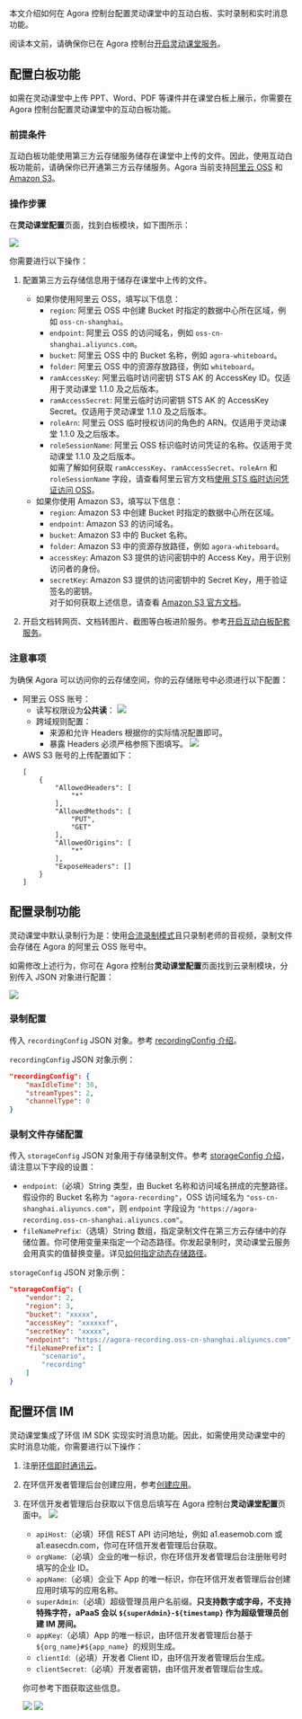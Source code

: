 本文介绍如何在 Agora 控制台配置灵动课堂中的互动白板、实时录制和实时消息功能。

<div class="alert info">阅读本文前，请确保你已在 Agora 控制台<a href="/cn/agora-class/agora_class_enable?platform=Web" target="_blank">开启灵动课堂服务</a>。</div>

## 配置白板功能

如需在灵动课堂中上传 PPT、Word、PDF 等课件并在课堂白板上展示，你需要在 Agora 控制台配置灵动课堂中的互动白板功能。

### 前提条件

互动白板功能使用第三方云存储服务储存在课堂中上传的文件。因此，使用互动白板功能前，请确保你已开通第三方云存储服务。Agora 当前支持<a href="https://www.aliyun.com/product/oss" target="_blank">阿里云 OSS</a> 和 <a href="https://aws.amazon.com/cn/s3/?nc2=h_m1" target="_blank">Amazon S3</a>。

### 操作步骤

在**灵动课堂配置**页面，找到白板模块，如下图所示：

![](https://web-cdn.agora.io/docs-files/1641286710588)

你需要进行以下操作：

1. 配置第三方云存储信息用于储存在课堂中上传的文件。

    - 如果你使用阿里云 OSS，填写以下信息：
        - `region`: 阿里云 OSS 中创建 Bucket 时指定的数据中心所在区域，例如 `oss-cn-shanghai`。
        - `endpoint`: 阿里云 OSS 的访问域名，例如 `oss-cn-shanghai.aliyuncs.com`。
        - `bucket`: 阿里云 OSS 中的 Bucket 名称，例如 `agora-whiteboard`。
        - `folder`: 阿里云 OSS 中的资源存放路径，例如 `whiteboard`。
        - `ramAccessKey`: 阿里云临时访问密钥 STS AK 的 AccessKey ID。仅适用于灵动课堂 1.1.0 及之后版本。
        - `ramAccessSecret`: 阿里云临时访问密钥 STS AK 的 AccessKey Secret。仅适用于灵动课堂 1.1.0 及之后版本。
        - `roleArn`: 阿里云 OSS 临时授权访问的角色的 ARN。仅适用于灵动课堂 1.1.0 及之后版本。
        - `roleSessionName`: 阿里云 OSS 标识临时访问凭证的名称。仅适用于灵动课堂 1.1.0 及之后版本。
          <div class="alert info">如需了解如何获取 <code>ramAccessKey</code>、<code>ramAccessSecret</code>、<code>roleArn</code> 和 <code>roleSessionName</code> 字段，请查看阿里云官方文档<a href="https://www.alibabacloud.com/help/zh/doc-detail/100624.htm" target="_blank">使用 STS 临时访问凭证访问 OSS</a>。</div>
    - 如果你使用 Amazon S3，填写以下信息：
        - `region`: Amazon S3 中创建 Bucket 时指定的数据中心所在区域。
        - `endpoint`: Amazon S3 的访问域名。
        - `bucket`: Amazon S3 中的 Bucket 名称。
        - `folder`: Amazon S3 中的资源存放路径，例如 `agora-whiteboard`。
        - `accessKey`: Amazon S3 提供的访问密钥中的 Access Key，用于识别访问者的身份。
        - `secretKey`: Amazon S3 提供的访问密钥中的 Secret Key，用于验证签名的密钥。
          <div class="alert info">对于如何获取上述信息，请查看 <a href="https://docs.aws.amazon.com/zh_cn/AmazonS3/latest/userguide/Welcome.html" target="_blank">Amazon S3 官方文档</a>。</div>

2. 开启文档转网页、文档转图片、截图等白板进阶服务。参考<a href="/cn/whiteboard/enable_whiteboard#开启互动白板配套服务" target="_blank">开启互动白板配套服务</a>。

### 注意事项

为确保 Agora 可以访问你的云存储空间，你的云存储账号中必须进行以下配置：

-   阿里云 OSS 账号：
    -   读写权限设为**公共读**：
        ![](https://web-cdn.agora.io/docs-files/1620299427757)
    -   跨域规则配置：
        -   来源和允许 Headers 根据你的实际情况配置即可。
        -   暴露 Headers 必须严格参照下图填写。
            ![](https://web-cdn.agora.io/docs-files/1620299441544)
-   AWS S3 账号的上传配置如下：
    ```
    [
        {
            "AllowedHeaders": [
                "*"
            ],
            "AllowedMethods": [
                "PUT",
                "GET"
            ],
            "AllowedOrigins": [
                "*"
            ],
            "ExposeHeaders": []
        }
    ]
    ```

## 配置录制功能

灵动课堂中默认录制行为是：使用<a href="/cn/cloud-recording/cloud_recording_composite_mode?platform=RESTful" target="_blank">合流录制模式</a>且只录制老师的音视频，录制文件会存储在 Agora 的阿里云 OSS 账号中。

如需修改上述行为，你可在 Agora 控制台**灵动课堂配置**页面找到云录制模块，分别传入 JSON 对象进行配置：

![](https://web-cdn.agora.io/docs-files/1641291167789)

### 录制配置

传入 `recordingConfig` JSON 对象。参考 <a href="/cn/cloud-recording/cloud_recording_api_start?platform=RESTful#recordingConfig" target="_blank">recordingConfig 介绍</a>。

`recordingConfig` JSON 对象示例：

```json
"recordingConfig": {
    "maxIdleTime": 30,
    "streamTypes": 2,
    "channelType": 0
}
```

### 录制文件存储配置

传入 `storageConfig` JSON 对象用于存储录制文件。参考 <a href="/cn/cloud-recording/cloud_recording_api_start?platform=RESTful#storageConfig" target="_blank">storageConfig 介绍</a>，请注意以下字段的设置：

-   `endpoint`:（必填）String 类型，由 Bucket 名称和访问域名拼成的完整路径。假设你的 Bucket 名称为 `"agora-recording"`，OSS 访问域名为 `"oss-cn-shanghai.aliyuncs.com"`，则 `endpoint` 字段设为 `"https://agora-recording.oss-cn-shanghai.aliyuncs.com"`。
-   `fileNamePrefix`:（选填）String 数组，指定录制文件在第三方云存储中的存储位置。你可使用变量来指定一个动态路径。你发起录制时，灵动课堂云服务会用真实的值替换变量。详见[如何指定动态存储路径](/cn/live-streaming/faq/agora_class_dynamic_addr)。

`storageConfig` JSON 对象示例：

```json
"storageConfig": {
    "vendor": 2,
    "region": 3,
    "bucket": "xxxxx",
    "accessKey": "xxxxxxf",
    "secretKey": "xxxxx",
    "endpoint": "https://agora-recording.oss-cn-shanghai.aliyuncs.com",
    "fileNamePrefix": [
        "scenario",
        "recording"
    ]
}
```

## 配置环信 IM

灵动课堂集成了环信 IM SDK 实现实时消息功能。因此，如需使用灵动课堂中的实时消息功能，你需要进行以下操作：

1. 注册<a href="https://console.easemob.com/user/register" target="_blank">环信即时通讯云</a>。
2. 在环信开发者管理后台创建应用</a>，参考<a href="https://docs-im.easemob.com/im/quickstart/guide/experience#创建应用" target="_blank">创建应用</a>。
3. 在环信开发者管理后台获取以下信息后填写在 Agora 控制台**灵动课堂配置**页面中。
   ![](https://web-cdn.agora.io/docs-files/1641291229597)

    - `apiHost`:（必填）环信 REST API 访问地址，例如 a1.easemob.com 或 a1.easecdn.com，你可在环信开发者管理后台获取。
    - `orgName`:（必填）企业的唯一标识，你在环信开发者管理后台注册账号时填写的企业 ID。
    - `appName`:（必填）企业下 App 的唯一标识，你在环信开发者管理后台创建应用时填写的应用名称。
    - `superAdmin`:（必填）超级管理员用户名前缀。**只支持数字或字母，不支持特殊字符，aPaaS 会以 `${superAdmin}-${timestamp}` 作为超级管理员创建 IM 房间。**
    - `appKey`:（必填）App 的唯一标识，由环信开发者管理后台基于 `${org_name}#${app_name} `的规则生成。
    - `clientId`:（必填）开发者 Client ID，由环信开发者管理后台生成。
    - `clientSecret`:（必填）开发者密钥，由环信开发者管理后台生成。

    你可参考下图获取这些信息。

    ![](https://web-cdn.agora.io/docs-files/1631178001176)
    ![](https://web-cdn.agora.io/docs-files/1631178086130)
